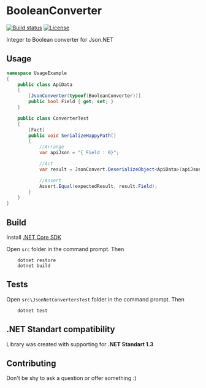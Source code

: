 # BooleanConverter
[![Build status](https://ci.appveyor.com/api/projects/status/67obru497wcyxc6q?svg=true)](https://ci.appveyor.com/project/EgorGrishechko/booleanconverter)
[![License](https://img.shields.io/badge/license-MIT-blue.svg)](LICENSE)

Integer to Boolean converter for Json.NET


## Usage

```csharp
namespace UsageExample
{
    public class ApiData
    {
        [JsonConverter(typeof(BooleanConverter))]
        public bool Field { get; set; }
    }

    public class ConverterTest
    {
        [Fact]
        public void SerializeHappyPath()
        {
            //Arrange
            var apiJson = "{ Field : 0}";

            //Act
            var result = JsonConvert.DeserializeObject<ApiData>(apiJson);

            //Assert
            Assert.Equal(expectedResult, result.Field);
        }
    }
}
```

## Build

Install [.NET Core SDK](https://www.microsoft.com/net/download/core "official site")

Open `src` folder in the command prompt.
Then 
```
    dotnet restore
    dotnet build
```
## Tests
Open `src\JsonNetConvertersTest` folder in the command prompt.
Then
```
    dotnet test
```

## .NET Standart compatibility
Library was created with supporting for **.NET Standart 1.3**

## Contributing
Don't be shy to ask a question or offer something :)
